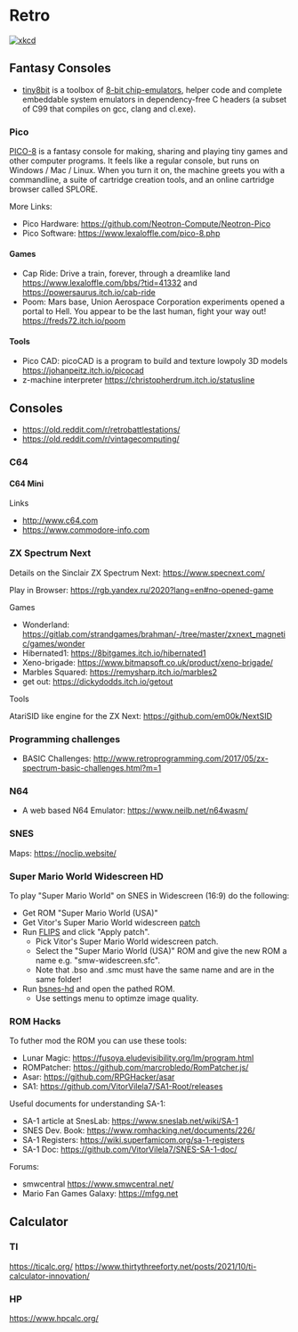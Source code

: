 # Retro

[![xkcd](https://imgs.xkcd.com/comics/penny_arcade.jpg)](https://xkcd.com/)

## Fantasy Consoles

- [tiny8bit](https://floooh.github.io/tiny8bit/) is a toolbox of [8-bit chip-emulators](https://github.com/floooh/chips), helper code and complete embeddable system emulators in dependency-free C headers (a subset of C99 that compiles on gcc, clang and cl.exe).

### Pico

[PICO-8](https://www.lexaloffle.com/) is a fantasy console for making, sharing and playing tiny games and other computer programs. It feels like a regular console, but runs on Windows / Mac / Linux. When you turn it on, the machine greets you with a commandline, a suite of cartridge creation tools, and an online cartridge browser called SPLORE.

More Links:

- Pico Hardware: <https://github.com/Neotron-Compute/Neotron-Pico>
- Pico Software: <https://www.lexaloffle.com/pico-8.php>

#### Games

- Cap Ride: Drive a train, forever, through a dreamlike land <https://www.lexaloffle.com/bbs/?tid=41332> and <https://powersaurus.itch.io/cab-ride>
- Poom: Mars base, Union Aerospace Corporation experiments opened a portal to Hell. You appear to be the last human, fight your way out! <https://freds72.itch.io/poom>

#### Tools

- Pico CAD: picoCAD is a program to build and texture lowpoly 3D models <https://johanpeitz.itch.io/picocad>
- z-machine interpreter <https://christopherdrum.itch.io/statusline>

## Consoles

- <https://old.reddit.com/r/retrobattlestations/>
- <https://old.reddit.com/r/vintagecomputing/>

### C64

#### C64 Mini

Links

- <http://www.c64.com>
- <https://www.commodore-info.com>

### ZX Spectrum Next

Details on the Sinclair ZX Spectrum Next: <https://www.specnext.com/>

Play in Browser: <https://rgb.yandex.ru/2020?lang=en#no-opened-game>

Games

- Wonderland: <https://gitlab.com/strandgames/brahman/-/tree/master/zxnext_magnetic/games/wonder>
- Hibernated1: <https://8bitgames.itch.io/hibernated1>
- Xeno-brigade: <https://www.bitmapsoft.co.uk/product/xeno-brigade/>
- Marbles Squared: <https://remysharp.itch.io/marbles2>
- get out: <https://dickydodds.itch.io/getout>

Tools

AtariSID like engine for the ZX Next: <https://github.com/em00k/NextSID>

### Programming challenges

- BASIC Challenges: <http://www.retroprogramming.com/2017/05/zx-spectrum-basic-challenges.html?m=1>

### N64

- A web based N64 Emulator: <https://www.neilb.net/n64wasm/>

### SNES

Maps: <https://noclip.website/>

### Super Mario World Widescreen HD

To play "Super Mario World" on SNES in Widescreen (16:9) do the following:

- Get ROM "Super Mario World (USA)"
- Get Vitor's Super Mario World widescreen [patch](https://github.com/VitorVilela7/wide-snes#download)
- Run [FLIPS](https://sneslab.net/tools/floating.zip) and click "Apply patch".
  - Pick Vitor's Super Mario World widescreen patch.
  - Select the "Super Mario World (USA)" ROM and give the new ROM a name e.g. "smw-widescreen.sfc".
  - Note that .bso and .smc must have the same name and are in the same folder!
- Run [bsnes-hd](https://github.com/DerKoun/bsnes-hd) and open the pathed ROM.
  - Use settings menu to optimze image quality.

### ROM Hacks

To futher mod the ROM you can use these tools:

- Lunar Magic: <https://fusoya.eludevisibility.org/lm/program.html>
- ROMPatcher: <https://github.com/marcrobledo/RomPatcher.js/>
- Asar: <https://github.com/RPGHacker/asar>
- SA1: <https://github.com/VitorVilela7/SA1-Root/releases>

Useful documents for understanding SA-1:

- SA-1 article at SnesLab: <https://www.sneslab.net/wiki/SA-1>
- SNES Dev. Book: <https://www.romhacking.net/documents/226/>
- SA-1 Registers: <https://wiki.superfamicom.org/sa-1-registers>
- SA-1 Doc: <https://github.com/VitorVilela7/SNES-SA-1-doc/>

Forums:

- smwcentral <https://www.smwcentral.net/>
- Mario Fan Games Galaxy: <https://mfgg.net>

## Calculator

### TI

<https://ticalc.org/>
<https://www.thirtythreeforty.net/posts/2021/10/ti-calculator-innovation/>

### HP

<https://www.hpcalc.org/>
